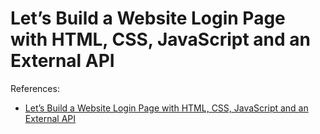 # Let’s Build a Website Login Page with HTML, CSS, JavaScript and an External API

References:

- [Let’s Build a Website Login Page with HTML, CSS, JavaScript and an External API](https://javascript.plainenglish.io/lets-build-a-website-login-page-with-html-css-javascript-and-an-external-api-a083942f797d)

